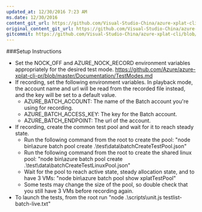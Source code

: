 ```yaml
---
updated_at: 12/30/2016 7:23 AM
ms.date: 12/30/2016
content_git_url: https://github.com/Visual-Studio-China/azure-xplat-cli/blob/dev/Documentaion/SetupBatchTest.md
original_content_git_url: https://github.com/Visual-Studio-China/azure-xplat-cli/blob/dev/Documentaion/SetupBatchTest.md
gitcommit: https://github.com/Visual-Studio-China/azure-xplat-cli/blob/e39fe42f0d285b9c663ebfc591a1476f8d7b064f/Documentaion/SetupBatchTest.md
---
```

###Setup Instructions

- Set the NOCK_OFF and AZURE_NOCK_RECORD environment variables appropriately for the desired test mode. https://github.com/Azure/azure-xplat-cli-pr/blob/master/Documentation/TestModes.md
- If recording, set the following environment variables. In playback mode, the account name and url will be read from the recorded file instead, and the key will be set to a default value.
  * AZURE_BATCH_ACCOUNT: The name of the Batch account you're using for recording.
  * AZURE_BATCH_ACCESS_KEY: The key for the Batch account.
  * AZURE_BATCH_ENDPOINT: The url of the account. 
- If recording, create the common test pool and wait for it to reach steady state.
  * Run the following command from the root to create the pool: "node bin\azure batch pool create .\test\data\batchCreateTestPool.json"
  * Run the following command from the root to create the shared linux pool: "node bin\azure batch pool create .\test\data\batchCreateTestLinuxPool.json"
  * Wait for the pool to reach active state, steady allocation state, and to have 3 VMs: "node bin\azure batch pool show xplatTestPool"
  * Some tests may change the size of the pool, so double check that you still have 3 VMs before recording again.
- To launch the tests, from the root run "node .\scripts\unit.js testlist-batch-live.txt"
